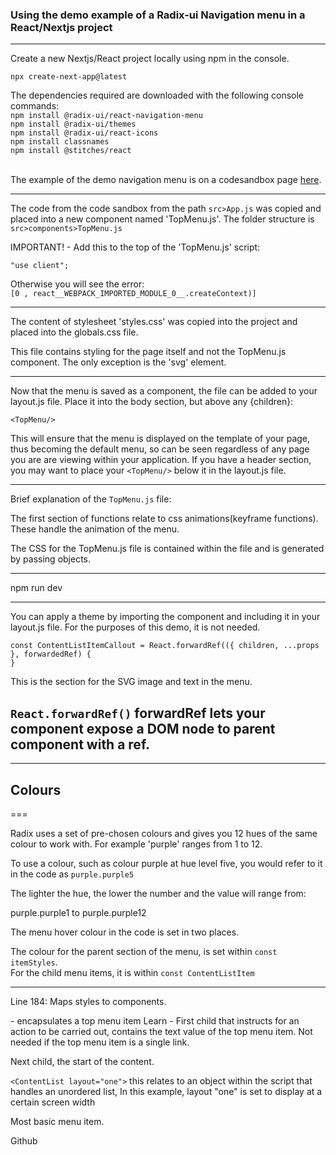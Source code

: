 ### Using the demo example of a Radix-ui Navigation menu in a React/Nextjs project
---  

Create a new Nextjs/React project locally using npm in the console.

`npx create-next-app@latest`

The dependencies required are downloaded with the following console commands:<br>
`npm install @radix-ui/react-navigation-menu`<br>
`npm install @radix-ui/themes`<br>
`npm install @radix-ui/react-icons`<br>
`npm install classnames`<br>
`npm install @stitches/react`<br>
<br>

The example of the demo navigation menu is on a codesandbox page [here](https://codesandbox.io/p/sandbox/radix-ui-nav-menu-8r4sx4?file=%2Fsrc%2FApp.js).

-------------------------------------------------

The code from the code sandbox from the path `src>App.js` was copied and placed into a new component named 'TopMenu.js'.
The folder structure is `src>components>TopMenu.js`<br>

IMPORTANT! - Add this to the top of the 'TopMenu.js' script:<br>

`"use client";`<br>

Otherwise you will see the error:<br>
`[0 , react__WEBPACK_IMPORTED_MODULE_0__.createContext)]`

-------------------------------------------------------


The content of stylesheet 'styles.css' was copied into the project and placed into the globals.css file.

This file contains styling for the page itself and not the TopMenu.js component. The only exception is the 'svg' element.

-------------------------------------------------------

Now that the menu is saved as a component, the file can be added to your layout.js file.
Place it into the body section, but above any {children}:

```<TopMenu/>```

This will ensure that the menu is displayed on the template of your page, thus becoming the default menu, so can be seen regardless of any page you are are viewing within your application.
If you have a header section, you may want to place your `<TopMenu/>` below it in the layout.js file.

-----------------------------------------------

Brief explanation of the `TopMenu.js` file:

The first section of functions relate to css animations(keyframe functions).
These handle the animation of the menu.

The CSS for the TopMenu.js file is contained within the file and is generated by passing objects.




-----------------------------------------------


npm run dev

------------------------------------

You can apply a theme by importing the component and including it in your layout.js file.
For the purposes of this demo, it is not needed.


`const ContentListItemCallout = React.forwardRef(({ children, ...props }, forwardedRef) {`<br>
`}`

This is the section for the SVG image and text in the menu.

`React.forwardRef()`
forwardRef lets your component expose a DOM node to parent component with a ref.
------------------------------






-----------------

## Colours
===

Radix uses a set of pre-chosen colours and gives you 12 hues of the same colour to work with.
For example 'purple' ranges from 1 to 12. 

To use a colour, such as colour purple at hue level five, you would refer to it in the code as `purple.purple5`

The lighter the hue, the lower the number and the value will range from:

purple.purple1 to purple.purple12


The menu hover colour in the code is set in two places.

The colour for the parent section of the menu, is set within `const itemStyles`.<br>
For the child menu items, it is within `const ContentListItem`<br> 

---------

Line 184:
Maps styles to components.



<NavigationMenuItem> - encapsulates a top menu item
<NavigationMenuTrigger>Learn</NavigationMenuTrigger> - First child that instructs for an 
  action to be carried out, contains the text value of the top menu item.
  Not needed if the top menu item is a single link.  

<NavigationMenuContent> Next child, the start of the content.

`<ContentList layout="one">` this relates to an object within the script that handles an unordered list, 
In this example, layout "one" is set to display at a certain screen width

Most basic menu item.

<NavigationMenuItem>
   <NavigationMenuLink href="https://github.com/radix-ui">Github</NavigationMenuLink>
</NavigationMenuItem>